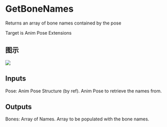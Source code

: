 # GetBoneNames

Returns an array of bone names contained by the pose

Target is Anim Pose Extensions

## 图示

![]($-20221218-17503111.png)

## Inputs

Pose: Anim Pose Structure (by ref). Anim Pose to retrieve the names from.  

## Outputs

Bones: Array of Names. Array to be populated with the bone names.

